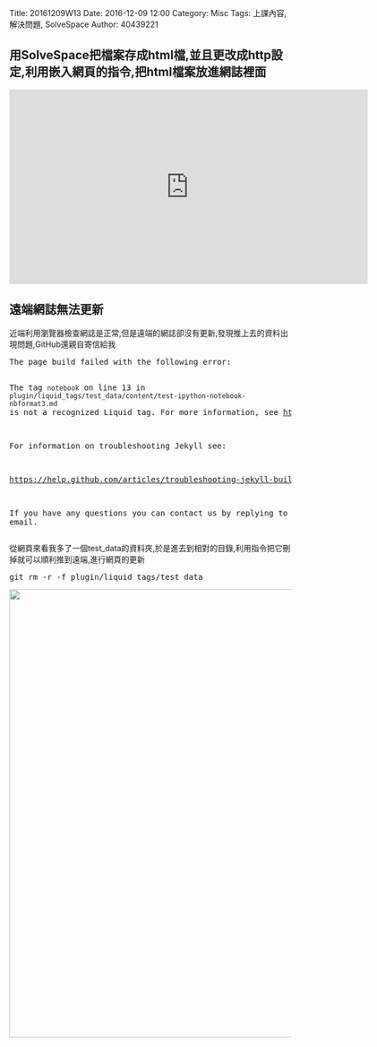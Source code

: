 Title: 20161209W13
Date: 2016-12-09 12:00
Category: Misc
Tags: 上課內容, 解決問題, SolveSpace
Author: 40439221

<!-- PELICAN_END_SUMMARY -->
<h2>用SolveSpace把檔案存成html檔,並且更改成http設定,利用嵌入網頁的指令,把html檔案放進網誌裡面</h2>

<iframe src="https://player.vimeo.com/video/194948275" width="640" height="347" frameborder="0" webkitallowfullscreen mozallowfullscreen allowfullscreen></iframe>

<h2>遠端網誌無法更新</h2>
<p>近端利用瀏覽器檢查網誌是正常,但是遠端的網誌卻沒有更新,發現推上去的資料出現問題,GitHub還親自寄信給我</p>
<pre>The page build failed with the following error:

The tag `notebook` on line 13 in `plugin/liquid_tags/test_data/content/test-ipython-notebook-nbformat3.md` is not a recognized Liquid tag. For more information, see https://help.github.com/articles/page-build-failed-unknown-tag-error.

For information on troubleshooting Jekyll see:

  https://help.github.com/articles/troubleshooting-jekyll-builds

If you have any questions you can contact us by replying to this email.</pre>
<p>從網頁來看我多了一個test_data的資料夾,於是進去到相對的目錄,利用指令把它刪掉就可以順利推到遠端,進行網頁的更新</p>
<pre>git rm -r -f plugin/liquid_tags/test_data</pre>
<img src="../data/image/bug.png" width="800" />